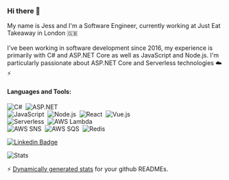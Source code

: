### Hi there 👋

My name is Jess and I'm a Software Engineer, currently working at Just Eat Takeaway in London 🇬🇧 
<br/>
<br/>
I've been working in software development since 2016, my experience is primarily with C# and ASP.NET Core as well as JavaScript and Node.js. I'm particularly passionate about ASP.NET Core and Serverless technologies ☁️ ⚡

#### Languages and Tools:

![C#](https://img.shields.io/badge/c%23-C%23-blue)&nbsp;
![ASP.NET](https://img.shields.io/badge/ASP.NET-ASP.NET%20Core-purple)&nbsp;
<br/>
![JavaScript](https://img.shields.io/badge/JS-JavaScript-yellow?logo=javascript)&nbsp;
![Node.js](https://img.shields.io/badge/N-NodeJS-darkgreen?logo=node.js)&nbsp;
![React](https://img.shields.io/badge/R-React-lightblue?logo=react)&nbsp;
![Vue.js](https://img.shields.io/badge/V-Vue.js-lightgreen?logo=vuejs)&nbsp;
<br/>
![Serverless](https://img.shields.io/badge/S-Serverless-red?logo=serverless)&nbsp;
![AWS Lambda](https://img.shields.io/badge/aws-Lambda-orange)&nbsp;
<br/>
![AWS SNS](https://img.shields.io/badge/aws-SNS-lightpink)&nbsp;
![AWS SQS](https://img.shields.io/badge/aws-SQS-yellow)&nbsp;
![Redis](https://img.shields.io/badge/Elasticache-Redis-red?logo=redis)&nbsp;


[![Linkedin Badge](https://img.shields.io/badge/-/in/jessicabarclay-ebedf0?style=flat-square&logo=linkedin&logoColor=white&labelColor=blue&link=https://www.linkedin.com/in/jessica-barclay-bab35b10b)](https://www.linkedin.com/in/jessica-barclay-bab35b10b)


![Stats](https://github-readme-stats.vercel.app/api?username=jessicabarclay&show_icons=true&theme=dracula)


⚡ [Dynamically generated stats](https://github.com/anuraghazra/github-readme-stats) for your github READMEs.

